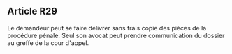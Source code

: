 Article R29
----
Le demandeur peut se faire délivrer sans frais copie des pièces de la procédure
pénale. Seul son avocat peut prendre communication du dossier au greffe de la
cour d'appel.
